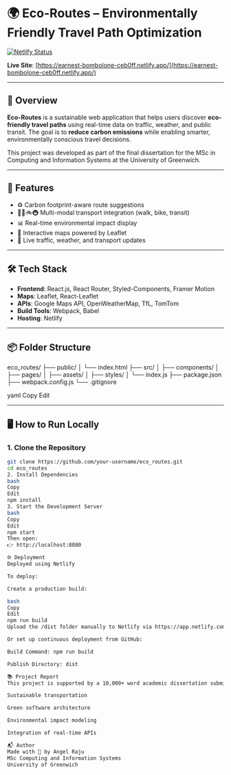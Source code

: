 # 🌍 Eco-Routes – Environmentally Friendly Travel Path Optimization

[![Netlify Status](https://api.netlify.com/api/v1/badges/2e4a0f47-f3ea-4a42-a7d5-4ad1267b81b5/deploy-status)](https://app.netlify.com/sites/earnest-bombolone-ceb0ff/deploys)

**Live Site**: [https://earnest-bombolone-ceb0ff.netlify.app/](https://earnest-bombolone-ceb0ff.netlify.app/)

---

## 📌 Overview

**Eco-Routes** is a sustainable web application that helps users discover **eco-friendly travel paths** using real-time data on traffic, weather, and public transit. The goal is to **reduce carbon emissions** while enabling smarter, environmentally conscious travel decisions.

This project was developed as part of the final dissertation for the MSc in Computing and Information Systems at the University of Greenwich.

---

## 🚀 Features

- ♻️ Carbon footprint-aware route suggestions  
- 🚶‍♀️🚲🚇 Multi-modal transport integration (walk, bike, transit)  
- 📊 Real-time environmental impact display  
- 📍 Interactive maps powered by Leaflet  
- 🔄 Live traffic, weather, and transport updates  

---

## 🛠️ Tech Stack

- **Frontend**: React.js, React Router, Styled-Components, Framer Motion  
- **Maps**: Leaflet, React-Leaflet  
- **APIs**: Google Maps API, OpenWeatherMap, TfL, TomTom  
- **Build Tools**: Webpack, Babel  
- **Hosting**: Netlify  

---

## 📦 Folder Structure

eco_routes/ ├── public/ │ └── index.html ├── src/ │ ├── components/ │ ├── pages/ │ ├── assets/ │ ├── styles/ │ └── index.js ├── package.json ├── webpack.config.js └── .gitignore

yaml
Copy
Edit

---

## 🖥️ How to Run Locally

### 1. Clone the Repository
```bash
git clone https://github.com/your-username/eco_routes.git
cd eco_routes
2. Install Dependencies
bash
Copy
Edit
npm install
3. Start the Development Server
bash
Copy
Edit
npm start
Then open:
👉 http://localhost:8080

🌐 Deployment
Deployed using Netlify

To deploy:

Create a production build:

bash
Copy
Edit
npm run build
Upload the /dist folder manually to Netlify via https://app.netlify.com/drop

Or set up continuous deployment from GitHub:

Build Command: npm run build

Publish Directory: dist

📚 Project Report
This project is supported by a 10,000+ word academic dissertation submitted to the University of Greenwich, addressing:

Sustainable transportation

Green software architecture

Environmental impact modeling

Integration of real-time APIs

📬 Author
Made with 💚 by Angel Raju
MSc Computing and Information Systems
University of Greenwich
